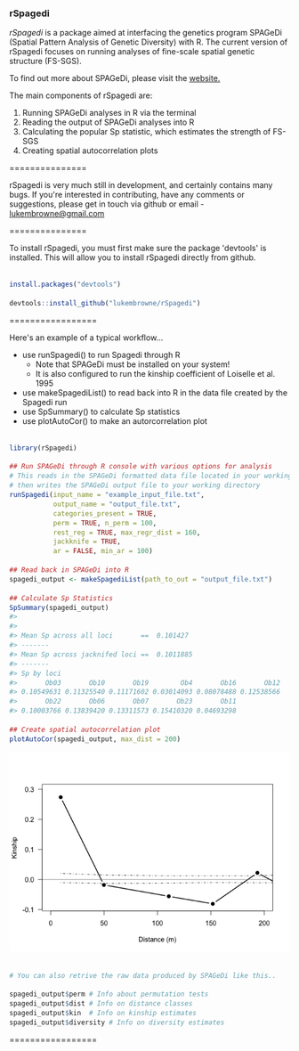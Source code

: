 ### rSpagedi

*rSpagedi* is a package aimed at interfacing the genetics program SPAGeDi (Spatial Pattern Analysis of Genetic Diversity) with R. The current version of rSpagedi focuses on running analyses of fine-scale spatial genetic structure (FS-SGS).

To find out more about SPAGeDi, please visit the [website.](http://ebe.ulb.ac.be/ebe/SPAGeDi.html)

The main components of rSpagedi are:

1.  Running SPAGeDi analyses in R via the terminal
2.  Reading the output of SPAGeDi analyses into R
3.  Calculating the popular Sp statistic, which estimates the strength of FS-SGS
4.  Creating spatial autocorrelation plots

===============

rSpagedi is very much still in development, and certainly contains many bugs. If you're interested in contributing, have any comments or suggestions, please get in touch via github or email - <lukembrowne@gmail.com>

===============

To install rSpagedi, you must first make sure the package 'devtools' is installed. This will allow you to install rSpagedi directly from github.

``` r

install.packages("devtools")

devtools::install_github("lukembrowne/rSpagedi")
```

=================

Here's an example of a typical workflow...

-   use runSpagedi() to run Spagedi through R
    -   Note that SPAGeDi must be installed on your system!
    -   It is also configured to run the kinship coefficient of Loiselle et al. 1995
-   use makeSpagediList() to read back into R in the data file created by the Spagedi run
-   use SpSummary() to calculate Sp statistics
-   use plotAutoCor() to make an autorcorrelation plot

``` r

library(rSpagedi)

## Run SPAGeDi through R console with various options for analysis
# This reads in the SPAGeDi formatted data file located in your working directory, and
# then writes the SPAGeDi output file to your working directory
runSpagedi(input_name = "example_input_file.txt",
           output_name = "output_file.txt", 
           categories_present = TRUE, 
           perm = TRUE, n_perm = 100,
           rest_reg = TRUE, max_regr_dist = 160,
           jackknife = TRUE, 
           ar = FALSE, min_ar = 100)

## Read back in SPAGeDi into R
spagedi_output <- makeSpagediList(path_to_out = "output_file.txt")

## Calculate Sp Statistics
SpSummary(spagedi_output)
#> 
#> 
#> Mean Sp across all loci       ==  0.101427 
#> -------
#> Mean Sp across jacknifed loci ==  0.1011885 
#> -------
#> Sp by loci
#>       Ob03       Ob10       Ob19        Ob4       Ob16       Ob12 
#> 0.10549631 0.11325540 0.11171602 0.03014093 0.08078488 0.12538566 
#>       Ob22       Ob06       Ob07       Ob23       Ob11 
#> 0.10003766 0.13839420 0.13311573 0.15410320 0.04693298

## Create spatial autocorrelation plot
plotAutoCor(spagedi_output, max_dist = 200)
```

![](README-unnamed-chunk-3-1.png)

``` r

# You can also retrive the raw data produced by SPAGeDi like this..

spagedi_output$perm # Info about permutation tests
spagedi_output$dist # Info on distance classes
spagedi_output$kin  # Info on kinship estimates
spagedi_output$diversity # Info on diversity estimates
```

=================
